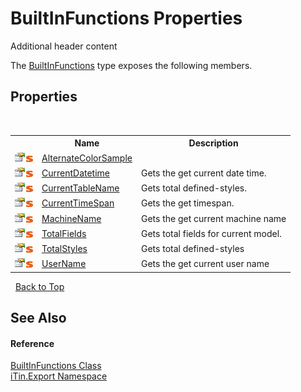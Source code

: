 # BuiltInFunctions Properties
Additional header content 

The <a href="T_iTin_Export_BuiltInFunctions">BuiltInFunctions</a> type exposes the following members.


## Properties
&nbsp;<table><tr><th></th><th>Name</th><th>Description</th></tr><tr><td>![Public property](media/pubproperty.gif "Public property")![Static member](media/static.gif "Static member")</td><td><a href="P_iTin_Export_BuiltInFunctions_AlternateColorSample">AlternateColorSample</a></td><td /></tr><tr><td>![Public property](media/pubproperty.gif "Public property")![Static member](media/static.gif "Static member")</td><td><a href="P_iTin_Export_BuiltInFunctions_CurrentDatetime">CurrentDatetime</a></td><td>
Gets the get current date time.</td></tr><tr><td>![Public property](media/pubproperty.gif "Public property")![Static member](media/static.gif "Static member")</td><td><a href="P_iTin_Export_BuiltInFunctions_CurrentTableName">CurrentTableName</a></td><td>
Gets total defined-styles.</td></tr><tr><td>![Public property](media/pubproperty.gif "Public property")![Static member](media/static.gif "Static member")</td><td><a href="P_iTin_Export_BuiltInFunctions_CurrentTimeSpan">CurrentTimeSpan</a></td><td>
Gets the get timespan.</td></tr><tr><td>![Public property](media/pubproperty.gif "Public property")![Static member](media/static.gif "Static member")</td><td><a href="P_iTin_Export_BuiltInFunctions_MachineName">MachineName</a></td><td>
Gets the get current machine name</td></tr><tr><td>![Public property](media/pubproperty.gif "Public property")![Static member](media/static.gif "Static member")</td><td><a href="P_iTin_Export_BuiltInFunctions_TotalFields">TotalFields</a></td><td>
Gets total fields for current model.</td></tr><tr><td>![Public property](media/pubproperty.gif "Public property")![Static member](media/static.gif "Static member")</td><td><a href="P_iTin_Export_BuiltInFunctions_TotalStyles">TotalStyles</a></td><td>
Gets total defined-styles</td></tr><tr><td>![Public property](media/pubproperty.gif "Public property")![Static member](media/static.gif "Static member")</td><td><a href="P_iTin_Export_BuiltInFunctions_UserName">UserName</a></td><td>
Gets the get current user name</td></tr></table>&nbsp;
<a href="#builtinfunctions-properties">Back to Top</a>

## See Also


#### Reference
<a href="T_iTin_Export_BuiltInFunctions">BuiltInFunctions Class</a><br /><a href="N_iTin_Export">iTin.Export Namespace</a><br />